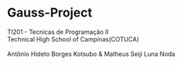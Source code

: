 # Gauss-Project
TI201 - Tecnicas de Programação II <br> Technical High School of Campinas(COTUCA)
<br>
<br>
<span>Antônio Hideto Borges Kotsubo & Matheus Seiji Luna Noda</span>

